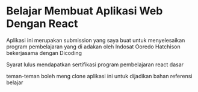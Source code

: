 # Belajar Membuat Aplikasi Web Dengan React

Aplikasi ini merupakan submission yang saya buat untuk menyelesaikan program pembelajaran yang di adakan oleh Indosat Ooredo Hatchison bekerjasama dengan Dicoding

Syarat lulus mendapatkan sertifikasi program pembelajaran react dasar

teman-teman boleh meng clone aplikasi ini untuk dijadikan bahan referensi belajar